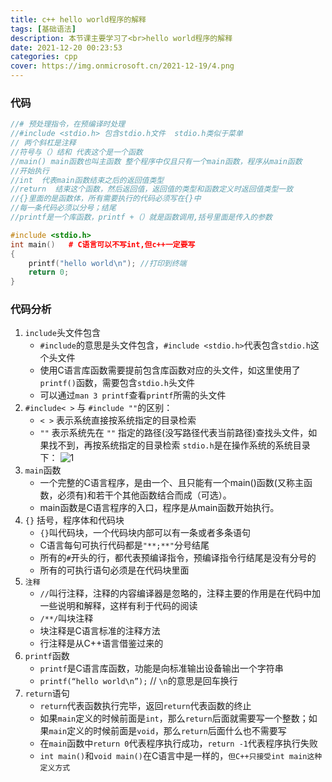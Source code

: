 ```yaml
---
title: c++ hello world程序的解释
tags: [基础语法]
description: 本节课主要学习了<br>hello world程序的解释
date: 2021-12-20 00:23:53
categories: cpp
cover: https://img.onmicrosoft.cn/2021-12-19/4.png
---
```

### 代码

```c++
//# 预处理指令，在预编译时处理
//#include <stdio.h> 包含stdio.h文件  stdio.h类似于菜单
// 两个斜杠是注释
//符号与（）结和 代表这个是一个函数
//main() main函数也叫主函数 整个程序中仅且只有一个main函数，程序从main函数
//开始执行
//int  代表main函数结束之后的返回值类型
//return  结束这个函数，然后返回值，返回值的类型和函数定义时返回值类型一致
//{}里面的是函数体，所有需要执行的代码必须写在{}中
//每一条代码必须以分号；结尾
//printf是一个库函数，printf +（）就是函数调用,括号里面是传入的参数

#include <stdio.h>
int main()   # C语言可以不写int,但c++一定要写
{
	printf("hello world\n"); //打印到终端
	return 0;
}
```

### 代码分析

1.  `include`头文件包含
    -  `#include`的意思是头文件包含，`#include <stdio.h>`代表包含`stdio.h`这个头文件
    -  使用C语言库函数需要提前包含库函数对应的头文件，如这里使用了`printf()`函数，需要包含`stdio.h`头文件
    -  可以通过`man 3 printf`查看`printf`所需的头文件
2.  `#include< >` 与 `#include ""`的区别：
    -  `< >` 表示系统直接按系统指定的目录检索
    -  `""` 表示系统先在 `""` 指定的路径(没写路径代表当前路径)查找头文件，如果找不到，再按系统指定的目录检索
        `stdio.h`是在操作系统的系统目录下：
        ![1](https://img.onmicrosoft.cn/2021-12-19/1.png)
3.  `main`函数
    - 一个完整的C语言程序，是由一个、且只能有一个main()函数(又称主函数，必须有)和若干个其他函数结合而成（可选）。
    -  main函数是C语言程序的入口，程序是从main函数开始执行。
4.  `{}` 括号，程序体和代码块
    -  `{}`叫代码块，一个代码块内部可以有一条或者多条语句
    -  C语言每句可执行代码都是`"**;**"`分号结尾
    -  所有的`#`开头的行，都代表预编译指令，预编译指令行结尾是没有分号的
    -  所有的可执行语句必须是在代码块里面
5.  `注释`
    - `//`叫行注释，注释的内容编译器是忽略的，注释主要的作用是在代码中加一些说明和解释，这样有利于代码的阅读
    -  `/**/`叫块注释
    -  块注释是C语言标准的注释方法
    -  行注释是从C++语言借鉴过来的
6.  `printf`函数
    - `printf`是C语言库函数，功能是向标准输出设备输出一个字符串
    - `printf(“hello world\n”);`  // `\n`的意思是回车换行
7.  `return`语句
    - `return`代表函数执行完毕，返回`return`代表函数的终止
    - 如果`main`定义的时候前面是`int`，那么`return`后面就需要写一个整数；如果`main`定义的时候前面是`void`，那么`return`后面什么也不需要写
    - 在`main`函数中`return 0`代表程序执行成功，`return -1`代表程序执行失败
    - `int main()`和`void main()`在C语言中是一样的，`但C++只接受int main这种定义方式`
